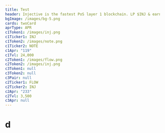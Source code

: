 ```yaml
---
title: Test
header: Injective is the fastest PoS layer 1 blockchain. LP $INJ & earn $FLOW
bgImage: /images/bg-5.png
cards: twoCard
aprType: APR
c1Token1: /images/inj.png
c1Ticker1: INJ
c1Token2: /images/note.png
c1Ticker2: NOTE
c1Apr: "119"
c1Tvl: 24,000
c2Token1: /images/flow.png
c2Token2: /images/inj.png
c3Token1: null
c3Token2: null
c3Pair: null
c2Ticker1: FLOW
c2Ticker2: INJ
c2Apr: "233"
c2Tvl: 3,500
c3Apr: null
---
```


# d
